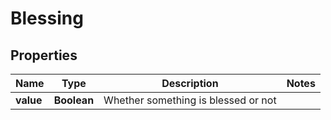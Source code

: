 # Blessing

## Properties
Name | Type | Description | Notes
------------ | ------------- | ------------- | -------------
**value** | **Boolean** | Whether something is blessed or not | 
